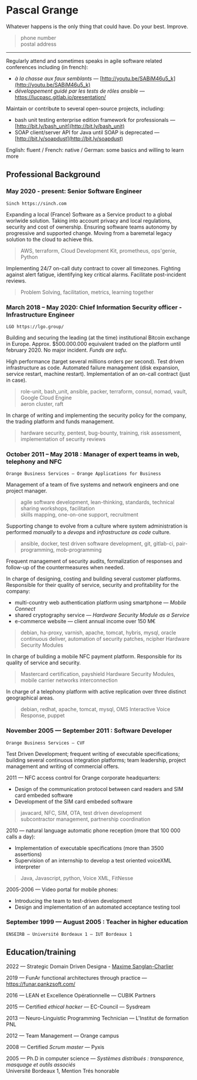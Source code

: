 Pascal Grange
=============

Whatever happens is the only thing that could have. Do your best. Improve.

> <email> phone number \
> postal address

---

Regularly attend and sometimes speaks in agile software related conferences including (in french):

* *à la chasse aux faux semblants* — [http://youtu.be/SABiM46u5_k](http://youtu.be/SABiM46u5_k)
* *développement guidé par les tests de rôles ansible* — https://lucpasc.gitlab.io/presentation/

Maintain or contribute to several open-source projects, including:

* bash unit testing enterprise edition framework for professionals —
  [http://bit.ly/bash_unit](http://bit.ly/bash_unit)
* SOAP client/server API for Java until SOAP is deprecated —
  [http://bit.ly/soapdust](http://bit.ly/soapdust)

English: fluent / French: native / German: some basics and willing to learn more

Professional Background
-----------------------

### May 2020 - present: Senior Software Engineer
    Sinch https://sinch.com

Expanding a local (France) Software as a Service product to a global worlwide solution. Taking into account privacy and local regulations, security and cost of ownership. Ensuring software teams autonomy by progressive and supported change. Moving from a baremetal legacy solution to the cloud to achieve this.

> AWS, terraform, Cloud Development Kit, prometheus, ops'genie, Python

Implementing 24/7 on-call duty contract to cover all timezones. Fighting against alert fatigue, identifying key critical alarms. Facilitate post-incident reviews.

> Problem Solving, facilitation, metrics, learning together

### March 2018 – May 2020: Chief Information Security officer - Infrastructure Engineer
    LGO https://lgo.group/

Building and securing the leading (at the time) institutional Bitcoin exchange in Europe.
Approx. $500.000.000 equivalent traded on the platform until february 2020.
No major incident. _Funds are safu_.

High performance (target several millions orders per second).
Test driven infrastructure as code.
Automated failure management (disk expansion, service restart, machine restart).
Implementation of an on-call contract (just in case).

> role-unit, bash_unit, ansible, packer, terraform, consul, nomad, vault, Google Cloud Engine\
> aeron cluster, raft

In charge of writing and implementing the security policy for the company, the
trading platform and funds management.

> hardware security, pentest, bug-bounty, training, risk assessment,
> implementation of security reviews

### October 2011 – May 2018 : Manager of expert teams in web, telephony and NFC
    Orange Business Services — Orange Applications for Business

Management of a team of five systems and network engineers and one project manager.

> agile software development, lean-thinking, standards, technical sharing workshops, facilitation\
> skills mapping, one-on-one support, recruitment

Supporting change to evolve from a culture where system administration is performed
*manually* to a *devops* and *infrastructure as code* culture.

> ansible, docker, test driven software development, git, gitlab-ci,
> pair-programming, mob-programming

Frequent management of security audits, formalization of responses and follow-up of the
countermeasures when needed.

<!-- p style="break-before: page;" -->
In charge of designing, costing and building several customer platforms.
Responsible for their quality of service, security and profitability for the company:
<!-- /p -->

* multi-country web authentication platform using smartphone — *Mobile Connect*
* shared cryptography service — *Hardware Security Module as a Service*
* e-commerce website — client annual income over 150 M€

> debian, ha-proxy, varnish, apache, tomcat, hybris, mysql, oracle\
> continuous deliver, automation of security patches,
> ncipher Hardware Security Modules

In charge of building a mobile NFC payment platform. Responsible for its quality of service and security.

> Mastercard certification,
> payshield Hardware Security Modules,
> mobile carrier networks interconnection

In charge of a telephony platform with active replication over three distinct geographical areas.

> debian, redhat, apache, tomcat, mysql,
> OMS Interactive Voice Response,
> puppet

### November 2005 — September 2011 : Software Developer
    Orange Business Services — CVF

Test Driven Development;
frequent writing of executable specifications;
building several continuous integration platforms;
team leadership, project management and writing of commercial offers.

2011 — NFC access control for Orange corporate headquarters:

* Design of the communication protocol between card readers and SIM card embeded software
* Development of the SIM card embeded software

> javacard, NFC, SIM, OTA,
> test driven development\
> subcontractor management, partnership coordination

2010 — natural language automatic phone reception (more that 100 000 calls a day):

* Implementation of executable specifications (more than 3500 assertions)
* Supervision of an internship to develop a test oriented voiceXML interpreter

> Java, Javascript, python, 
> Voice XML, FitNesse

2005-2006 — Video portal for mobile phones:

* Introducing the team to test-driven development 
* Design and implementation of an automated acceptance testing tool

### September 1999 — August 2005 : Teacher in higher education
    ENSEIRB — Université Bordeaux 1 — IUT Bordeaux 1

Education/training
------------------

2022 — Strategic Domain Driven Designa - [Maxime Sanglan-Charlier](https://training.palo-it.com/formations/7/le-domain-driven-design-strategique-ddd)

2019 — FunAr functional architectures through practice — https://funar.pankzsoft.com/

2016 — LEAN et Excellence Opérationnelle — CUBIK Partners

2015 — Certified *ethical hacker* — EC-Council — Sysdream

2013 — Neuro-Linguistic Programming Technician — L'Institut de formation PNL

2012 — Team Management — Orange campus

2008 — Certified *Scrum master* — Pyxis

2005 — Ph.D in computer science — *Systèmes distribués :
transparence, masquage et outils associés*\
Université Bordeaux 1, Mention Trés honorable
